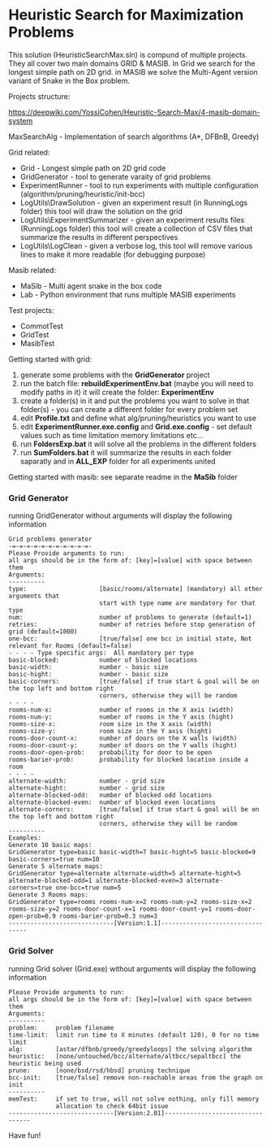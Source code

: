 # Heuristic Search for Maximization Problems
This solution (HeuristicSearchMax.sln) is compund of multiple projects. They all cover two main domains GRID & MASIB. 
In Grid we search for the longest simple path on 2D grid.
in MASIB we solve the Multi-Agent version variant of Snake in the Box problem.

Projects structure:

https://deepwiki.com/YossiCohen/Heuristic-Search-Max/4-masib-domain-system

MaxSearchAlg - Implementation of search algorithms (A*, DFBnB, Greedy)


Grid related:
- Grid - Longest simple path on 2D grid code
- GridGenerator - tool to generate varaity of grid problems
- ExperimentRunner - tool to run experiments with multiple configuration (algorithm/pruning/heuristic/init-bcc)
- LogUtils\DrawSolution - given an experiment result (in RunningLogs folder) this tool will draw the solution on the grid
- LogUtils\ExperimentSummarizer - given an experiment results files (RunningLogs folder) this tool will create a collection of CSV files that summarize the results in different perspectives
- LogUtils\LogClean - given a verbose log, this tool will remove various lines to make it more readable (for debugging purpose)

Masib related:
- MaSib - Multi agent snake in the box code
- Lab - Python environment that runs multiple MASIB experiments

Test projects:
- CommotTest
- GridTest
- MasibTest

Getting started with grid:
1. generate some problems with the **GridGenerator** project
2. run the batch file: **rebuildExperimentEnv.bat** (maybe you will need to modify paths in it) it will create the folder: **ExperimentEnv**
3. create a folder(s) in it and put the problems you want to solve in that folder(s) - you can create a different folder for every problem set
4. edit **Profile.txt** and define what alg/pruning/heuristics you want to use
5. edit **ExperimentRunner.exe.config** and **Grid.exe.config** - set default values such as time limitation memory limitations etc...
6. run **FoldersExp.bat** it will solve all the problems in the different folders
7. run **SumFolders.bat** it will summarize the results in each folder saparatly and in **ALL_EXP** folder for all experiments united

Getting started with masib: see separate readme in the **MaSib** folder


### Grid Generator
running GridGenerator without arguments will display the following information
```
Grid problems generator
-=-=-=-=-=-=-=-=-=-=-=-
Please Provide arguments to run:
all args should be in the form of: [key]=[value] with space between them
Arguments:
----------
type:                    [basic/rooms/alternate] (mandatory) all other arguments that
                         start with type name are mandatory for that type
num:                     number of problems to generate (default=1)
retries:                 number of retries before stop generation of grid (default=1000)
one-bcc:                 [true/false] one bcc in initial state, Not relevant for Rooms (default=false)
- - - - Type specific args:  All mandatory per type
basic-blocked:           number of blocked locations
basic-width:             number - basic size
basic-hight:             number - basic size
basic-corners:           [true/false] if true start & goal will be on the top left and bottom right
                         corners, otherwise they will be random
- - - -
rooms-num-x:             number of rooms in the X axis (width)
rooms-num-y:             number of rooms in the Y axis (hight)
rooms-size-x:            room size in the X axis (width)
rooms-size-y:            room size in the Y axis (hight)
rooms-door-count-x:      number of doors on the X walls (width)
rooms-door-count-y:      number of doors on the Y walls (hight)
rooms-door-open-prob:    probability for door to be open
rooms-barier-prob:       probability for blocked location inside a room
- - - -
alternate-width:         number - grid size
alternate-hight:         number - grid size
alternate-blocked-odd:   number of blocked odd locations
alternate-blocked-even:  number of blocked even locations
alternate-corners:       [true/false] if true start & goal will be on the top left and bottom right
                         corners, otherwise they will be random
----------
Examples:
Generate 10 basic maps:
GridGenerator type=basic basic-width=7 basic-hight=5 basic-blocked=9 basic-corners=true num=10
Generate 5 alternate maps:
GridGenerator type=alternate alternate-width=5 alternate-hight=5 alternate-blocked-odd=1 alternate-blocked-even=3 alternate-corners=true one-bcc=true num=5
Generate 3 Rooms maps:
GridGenerator type=rooms rooms-num-x=2 rooms-num-y=2 rooms-size-x=2 rooms-size-y=2 rooms-door-count-x=1 rooms-door-count-y=1 rooms-door-open-prob=0.9 rooms-barier-prob=0.3 num=3
-----------------------------[Version:1.1]---------------------------------
```
### Grid Solver
running Grid solver (Grid.exe) without arguments will display the following information
```
Please Provide arguments to run:
all args should be in the form of: [key]=[value] with space between them
Arguments:
----------
problem:     problem filename
time-limit:  limit run time to X minutes (default 120), 0 for no time limit
alg:         [astar/dfbnb/greedy/greedyloops] the solving algorithm
heuristic:   [none/untouched/bcc/alternate/altbcc/sepaltbcc] the heuristic being used
prune:       [none/bsd/rsd/hbsd] pruning technique
bcc-init:    [true/false] remove non-reachable areas from the graph on init
----------
memTest:     if set to true, will not solve nothing, only fill memory
             allocation to check 64bit issue
-----------------------------[Version:2.01]---------------------------------
```

Have fun!
